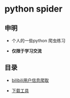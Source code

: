 # python spider
## 申明

+ 个人的一些python 爬虫练习

+ **仅限于学习交流**

## 目录

+ [bilibili用户信息爬取](https://github.com/liangzhuz/python_spider/tree/master/bilibili-user-info)

+ [下载工具]([https://github.com/liangzhuz/python_spider/tree/master/file%20download](https://github.com/liangzhuz/python_spider/tree/master/file%20download))

